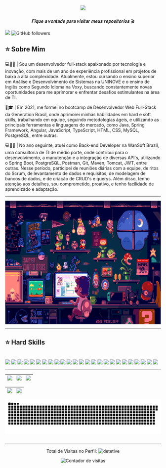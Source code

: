 
<h1 align="center">
<img src="https://readme-typing-svg.herokuapp.com/?font=Righteous&size=35&center=true&vCenter=true&width=500&height=70&duration=4000&lines=Olá!+👋+seja+bem+vindo(a)!;" />
</h1>

<p align="center"> 𝑭𝒊𝒒𝒖𝒆 𝒂 𝒗𝒐𝒏𝒕𝒂𝒅𝒆 𝒑𝒂𝒓𝒂 𝒗𝒊𝒔𝒊𝒕𝒂𝒓 𝒎𝒆𝒖𝒔 𝒓𝒆𝒑𝒐𝒔𝒊𝒕𝒐́𝒓𝒊𝒐𝒔 🎬 </p>

![](https://komarev.com/ghpvc/?username=RobsonCoura&color=CC6699) ![GitHub followers](https://img.shields.io/github/followers/RobsonCoura?label=Follow&style=social)



 ## ⭐️ Sobre Mim


  <p align="left">
💻🧔🏻 | Sou um desenvolvedor full-stack apaixonado por tecnologia e inovação, com mais de um ano de experiência profissional em projetos de baixa a alta complexidade. Atualmente, estou cursando o ensino superior em Análise e Desenvolvimento de Sistemas na UNINOVE e o ensino de Inglês como Segundo Idioma na Voxy, buscando constantemente novas oportunidades para me aprimorar e enfrentar desafios estimulantes na área de TI. 

📆🎓 | Em 2021, me formei no bootcamp de Desenvolvedor Web Full-Stack da Generation Brasil, onde aprimorei minhas habilidades em hard e soft skills, trabalhando em equipe, seguindo metodologias ágeis, e utilizando as principais ferramentas e linguagens do mercado, como Java, Spring Framework, Angular, JavaScript, TypeScript, HTML, CSS, MySQL, PostgreSQL, entre outras. 

💻🤝🏻 | No ano seguinte, atuei como Back-end Developer na WanSoft Brazil, uma consultoria de TI de médio porte, onde contribuí para o desenvolvimento, a manutenção e a integração de diversas API's, utilizando o Spring Boot, PostgreSQL, Postman, Git, Maven, Tomcat, JWT, entre outras. Nesse período, participei de reuniões diárias com a equipe, de ritos do Scrum, de levantamento de dados e requisitos, de modelagem de bancos de dados, e de criação de CRUD's e querys. Além disso, tenho atenção aos detalhes, sou comprometido, proativo, e tenho facilidade de aprendizado e adaptação.
  </p>

  
---

<img src="https://github.com/RobsonCoura/RobsonCoura/blob/main/media/mario-bros-bedroom.gif" height="400" width="1500" align="center">

   ---
   ## ⭐️ Hard Skills
  
<div style="display: inline_block"><br>
  <!-- Java --> <img src="https://img.shields.io/badge/java-323330.svg?style=for-the-badge&logo=openjdk&logoColor=CC2927">
  <!-- Spring Boot --> <img src="https://img.shields.io/badge/spring-323330.svg?style=for-the-badge&logo=spring&logoColor=%236DB33F">
  <!-- IDEA Intellij --> <img src="https://img.shields.io/badge/IntelliJIDEA-323330.svg?style=for-the-badge&logo=intellij-idea&logoColor=white">
  <!-- JavaScript --> <img src="https://img.shields.io/badge/JavaScript-323330?style=for-the-badge&logo=javascript&logoColor=F7DF1E">
  <!-- TypeScript --> <img src="https://img.shields.io/badge/TypeScript-323330?style=for-the-badge&logo=typescript&logoColor=007ACC">
  <!-- Angular --> <img src="https://img.shields.io/badge/Angular-323330?style=for-the-badge&logo=angular&logoColor=CC2927">
  <!-- HTML5 --> <img src="https://img.shields.io/badge/HTML5-323330?style=for-the-badge&logo=html5&logoColor=E34F26">
  <!-- CSS3 --> <img src="https://img.shields.io/badge/CSS3-323330?style=for-the-badge&logo=css3&logoColor=1572B6">
  <!-- Node Js --> <img src="https://img.shields.io/badge/Node%20js-323330?style=for-the-badge&logo=nodedotjs&logoColor=339933">
  <!-- Nest Js --> <img src="https://img.shields.io/badge/Nestjs-323330?style=for-the-badge&logo=Nestjs&logoColor=CC2927">
  <!-- Python --> <img src="https://img.shields.io/badge/Python-323330?style=for-the-badge&logo=python&logoColor=1572B6" />
  <!-- Visual Studio Code --> <img src="https://img.shields.io/badge/Visual studio code%20-323330?style=for-the-badge&logo=Visual studio code&logoColor=8B008B">
  <!-- Docker --> <img src="https://img.shields.io/badge/Docker%20-323330?style=for-the-badge&logo=Docker&logoColor=blue">
  <!-- SQL --> <img src="https://img.shields.io/badge/Microsoft%20SQL%20Server-323330?style=for-the-badge&logo=microsoft%20sql%20server&logoColor=CC2927">
  <!-- MySQL --> <img src="https://img.shields.io/badge/MySql-323330?style=for-the-badge&logo=mysql&logoColor=blue">
  <!-- PostgreSQL --> <img src="https://img.shields.io/badge/PostgreSQL-323330?style=for-the-badge&logo=postgreSQL&logoColor=blue">
  <!-- Postman --> <img src="https://img.shields.io/badge/Postman-323330?style=for-the-badge&logo=Postman&logoColor=EF5B25">
  <!-- Insomnia --> <img src="https://img.shields.io/badge/Insomnia-323330?style=for-the-badge&logo=Insomnia&logoColor=800080">
  <!-- Json --> <img src="https://img.shields.io/badge/json-323330?style=for-the-badge&logo=json&logoColor=d3d3d3">
  <!-- Swagger --> <img src="https://img.shields.io/badge/Swagger%20-323330?style=for-the-badge&logo=Swagger&logoColor=32de84">
  <!-- Scrum --> <img src="https://img.shields.io/badge/scrum-323330?style=for-the-badge&logo=scrum&logoColor=white">
  <!-- Azure DevOps --> <img src="https://img.shields.io/badge/Azure DevOps%20-323330?style=for-the-badge&logo=Azure DevOps&logoColor=blue">
  <!-- Git --> <img src="https://img.shields.io/badge/Git-323330?style=for-the-badge&logo=Git&logoColor=CC2927">
  <!-- Git Lab --> <img src="https://img.shields.io/badge/GitLab%20-323330?style=for-the-badge&logo=GitLab&logoColor=EF5B25">
  <!-- Git Hub --> <img src="https://img.shields.io/badge/GitHub%20-323330?style=for-the-badge&logo=GitHub&logoColor=8B008B">

---

 <!-- 
theme=ocean_dark 
tokyonight: 35AFA3 Green | BF91F3 Purple | 1A1B27 Dark 
-->

| ![](http://github-profile-summary-cards.vercel.app/api/cards/stats?username=RobsonCoura&theme=tokyonight) | ![](http://github-profile-summary-cards.vercel.app/api/cards/repos-per-language?username=RobsonCoura&hide=Html&theme=tokyonight) | ![](http://github-profile-summary-cards.vercel.app/api/cards/most-commit-language?username=RobsonCoura&theme=tokyonight) |
| :-------------------------------------------------------------------------------------------------------: | :------------------------------------------------------------------------------------------------------------------------------: | :----------------------------------------------------------------------------------------------------------------------: |

| ![](http://github-profile-summary-cards.vercel.app/api/cards/profile-details?username=RobsonCoura&theme=tokyonight) | ![](https://github-readme-streak-stats.herokuapp.com/?user=RobsonCoura&theme=tokyonight&hide_border=true&date_format=M%20j%5B%2C%20Y%5D&background=1A1B27&stroke=35AFA3&ring=BF91F3&fire=BF91F3&currStreakNum=BF91F3&sideNums=BF91F3&currStreakLabel=BF91F3&sideLabels=BF91F3&dates=35AFA3) |
| :-----------------------------------------------------------------------------------------------------------------: | :-----------------------------------------------------------------------------------------------------------------------------------------------------------------------------------------------------------------------------------------------------------------------------------------: |
  </div>
   
<picture>
  <source media="(prefers-color-scheme: dark)" srcset="https://raw.githubusercontent.com/RobsonCoura/RobsonCoura/output/github-contribution-grid-snake-dark.svg">
  <source media="(prefers-color-scheme: light)" srcset="https://raw.githubusercontent.com/RobsonCoura/RobsonCoura/output/github-contribution-grid-snake.svg">
  <img alt="github contribution grid snake animation" src="https://raw.githubusercontent.com/RobsonCoura/RobsonCoura/output/github-contribution-grid-snake.svg">
</picture>
<br><br>
 
 ---
<!--  
<p align="center"> Total de Visitas no Perfil: <img src="https://em-content.zobj.net/thumbs/120/apple/325/detective_1f575-fe0f.png" alt=":detective:" height="24" width="24" /> </p>
<p align="center"> 
   <img align="center" src="https://profile-counter.glitch.me/RobsonCoura/count.svg" />
</p>
-->
<p align="center">
  Total de Visitas no Perfil: 
  <img src="https://em-content.zobj.net/thumbs/120/apple/325/detective_1f575-fe0f.png" alt="detetive" height="24" width="24" />
</p>
<p align="center">
  <img src="https://visitor-badge.laobi.icu/badge?page_id=RobsonCoura" alt="Contador de visitas" />
</p>
